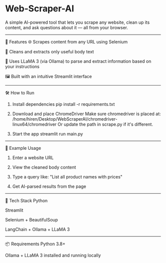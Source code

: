 # Web-Scraper-AI
A simple AI-powered tool that lets you scrape any website, clean up its content, and ask questions about it — all from your browser.

---------------------------------------------------------------------------------------------------------------------------------------------------
🚀 Features
🌐 Scrapes content from any URL using Selenium

🧹 Cleans and extracts only useful body text

🤖 Uses LLaMA 3 (via Ollama) to parse and extract information based on your instructions

🖼️ Built with an intuitive Streamlit interface

--------------------------------------------------------------------------------------------------------------------------------------------------
🛠️ How to Run
1. Install dependencies
pip install -r requirements.txt

2. Download and place ChromeDriver
Make sure chromedriver is placed at:
/home/hiren/Desktop/WebScraperAI/chromedriver-linux64/chromedriver
Or update the path in scrape.py if it's different.

3. Start the app
streamlit run main.py

----------------------------------------------------------------------------------------------------------------------------------------------------

🧠 Example Usage
1. Enter a website URL

2. View the cleaned body content

3. Type a query like:
"List all product names with prices"

4. Get AI-parsed results from the page
   
--------------------------------------------------------------------------------------------------------------------------------------------------
🧩 Tech Stack
Python

Streamlit

Selenium + BeautifulSoup

LangChain + Ollama + LLaMA 3

--------------------------------------------------------------------------------------------------------------------------------------------------
📦 Requirements
Python 3.8+

Ollama + LLaMA 3 installed and running locally

